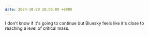 ```yaml
---
date: 2024-10-20 18:56:00 +0900
---
```


I don't know if it's going to continue but Bluesky feels like it's close to reaching a level of critical mass.
